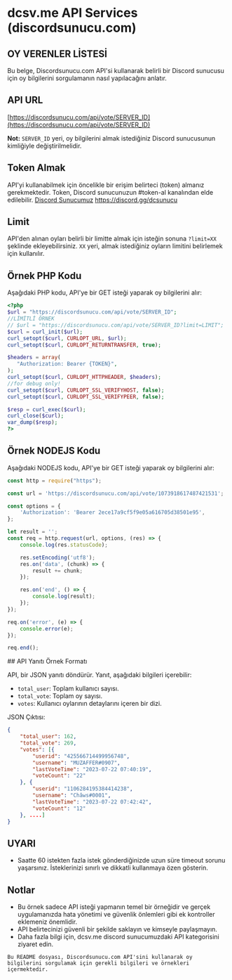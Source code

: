 # dcsv.me API Services (discordsunucu.com)

## OY VERENLER LİSTESİ

Bu belge, Discordsunucu.com API'si kullanarak belirli bir Discord sunucusu için oy bilgilerini sorgulamanın nasıl yapılacağını anlatır.


## API URL

[https://discordsunucu.com/api/vote/SERVER_ID](https://discordsunucu.com/api/vote/SERVER_ID)

**Not:** `SERVER_ID` yeri, oy bilgilerini almak istediğiniz Discord sunucusunun kimliğiyle değiştirilmelidir.


## Token Almak

API'yi kullanabilmek için öncelikle bir erişim belirteci (token) almanız gerekmektedir. Token, Discord sunucunuzun #token-al kanalından elde edilebilir. [Discord Sunucumuz](https://discord.gg/dcsunucu) https://discord.gg/dcsunucu


## Limit

API'den alınan oyları belirli bir limitte almak için isteğin sonuna `?limit=XX` şeklinde ekleyebilirsiniz. `XX` yeri, almak istediğiniz oyların limitini belirlemek için kullanılır.

 ## Örnek PHP Kodu

Aşağıdaki PHP kodu, API'ye bir GET isteği yaparak oy bilgilerini alır:
```php
<?php
$url = "https://discordsunucu.com/api/vote/SERVER_ID";
//LİMİTLİ ÖRNEK
// $url = "https://discordsunucu.com/api/vote/SERVER_ID?limit=LIMIT";
$curl = curl_init($url);
curl_setopt($curl, CURLOPT_URL, $url);
curl_setopt($curl, CURLOPT_RETURNTRANSFER, true);

$headers = array(
   "Authorization: Bearer {TOKEN}",
);
curl_setopt($curl, CURLOPT_HTTPHEADER, $headers);
//for debug only!
curl_setopt($curl, CURLOPT_SSL_VERIFYHOST, false);
curl_setopt($curl, CURLOPT_SSL_VERIFYPEER, false);

$resp = curl_exec($curl);
curl_close($curl);
var_dump($resp);
?>
```

 ## Örnek NODEJS Kodu

Aşağıdaki NODEJS kodu, API'ye bir GET isteği yaparak oy bilgilerini alır:
```js
const http = require("https");

const url = 'https://discordsunucu.com/api/vote/1073918617487421531';

const options = {
    'Authorization': 'Bearer 2ece17a9cf5f9e05a616705d38501e95',
};

let result = '';
const req = http.request(url, options, (res) => {
    console.log(res.statusCode);

    res.setEncoding('utf8');
    res.on('data', (chunk) => {
        result += chunk;
    });

    res.on('end', () => {
        console.log(result);
    });
});

req.on('error', (e) => {
    console.error(e);
});

req.end();
```


## API Yanıtı Örnek Formatı

API, bir JSON yanıtı döndürür. Yanıt, aşağıdaki bilgileri içerebilir:

- `total_user`: Toplam kullanıcı sayısı.
- `total_vote`: Toplam oy sayısı.
- `votes`: Kullanıcı oylarının detaylarını içeren bir dizi.

JSON Çıktısı:

```json
{
    "total_user": 162,
    "total_vote": 269,
    "votes": [{
        "userid": "425566714499956748",
        "username": "MUZAFFER#0907",
        "lastVoteTime": "2023-07-22 07:40:19",
        "voteCount": "22"
    }, {
        "userid": "1106284195384414238",
        "username": "Châws#0001",
        "lastVoteTime": "2023-07-22 07:42:42",
        "voteCount": "12"
    }, ....]
}
```
## UYARI

- Saatte 60 istekten fazla istek gönderdiğinizde uzun süre timeout sorunu yaşarsınız. İsteklerinizi sınırlı ve dikkatli kullanmaya özen gösterin.


## Notlar

- Bu örnek sadece API isteği yapmanın temel bir örneğidir ve gerçek uygulamanızda hata yönetimi ve güvenlik önlemleri gibi ek kontroller eklemeniz önemlidir.
- API belirtecinizi güvenli bir şekilde saklayın ve kimseyle paylaşmayın.
- Daha fazla bilgi için, dcsv.me discord sunucumuzdaki API kategorisini ziyaret edin.

`Bu README dosyası, Discordsunucu.com API'sini kullanarak oy bilgilerini sorgulamak için gerekli bilgileri ve örnekleri içermektedir.`

